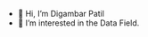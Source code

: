 - 👋 Hi, I’m Digambar Patil 
- 👀 I’m interested in the Data Field.

<!---
Vegeta7422/Vegeta7422 is a ✨ special ✨ repository because its `README.md` (this file) appears on your GitHub profile.
You can click the Preview link to take a look at your changes.
--->
